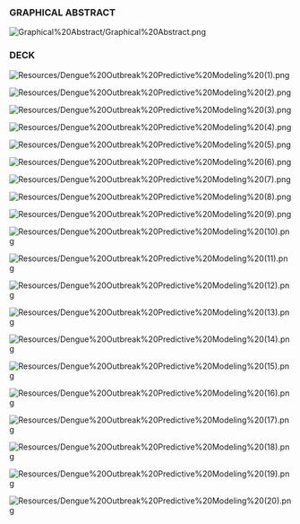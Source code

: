 ### GRAPHICAL ABSTRACT 
![Graphical%20Abstract/Graphical%20Abstract.png](Graphical%20Abstract/Graphical%20Abstract.png)

### DECK
![Resources/Dengue%20Outbreak%20Predictive%20Modeling%20(1).png](Resources/Dengue%20Outbreak%20Predictive%20Modeling%20(1).png)

![Resources/Dengue%20Outbreak%20Predictive%20Modeling%20(2).png](Resources/Dengue%20Outbreak%20Predictive%20Modeling%20(2).png)

![Resources/Dengue%20Outbreak%20Predictive%20Modeling%20(3).png](Resources/Dengue%20Outbreak%20Predictive%20Modeling%20(3).png)

![Resources/Dengue%20Outbreak%20Predictive%20Modeling%20(4).png](Resources/Dengue%20Outbreak%20Predictive%20Modeling%20(4).png)

![Resources/Dengue%20Outbreak%20Predictive%20Modeling%20(5).png](Resources/Dengue%20Outbreak%20Predictive%20Modeling%20(5).png)

![Resources/Dengue%20Outbreak%20Predictive%20Modeling%20(6).png](Resources/Dengue%20Outbreak%20Predictive%20Modeling%20(6).png)

![Resources/Dengue%20Outbreak%20Predictive%20Modeling%20(7).png](Resources/Dengue%20Outbreak%20Predictive%20Modeling%20(7).png)

![Resources/Dengue%20Outbreak%20Predictive%20Modeling%20(8).png](Resources/Dengue%20Outbreak%20Predictive%20Modeling%20(8).png)

![Resources/Dengue%20Outbreak%20Predictive%20Modeling%20(9).png](Resources/Dengue%20Outbreak%20Predictive%20Modeling%20(9).png)

![Resources/Dengue%20Outbreak%20Predictive%20Modeling%20(10).png](Resources/Dengue%20Outbreak%20Predictive%20Modeling%20(10).png)

![Resources/Dengue%20Outbreak%20Predictive%20Modeling%20(11).png](Resources/Dengue%20Outbreak%20Predictive%20Modeling%20(11).png)

![Resources/Dengue%20Outbreak%20Predictive%20Modeling%20(12).png](Resources/Dengue%20Outbreak%20Predictive%20Modeling%20(12).png)

![Resources/Dengue%20Outbreak%20Predictive%20Modeling%20(13).png](Resources/Dengue%20Outbreak%20Predictive%20Modeling%20(13).png)

![Resources/Dengue%20Outbreak%20Predictive%20Modeling%20(14).png](Resources/Dengue%20Outbreak%20Predictive%20Modeling%20(14).png)

![Resources/Dengue%20Outbreak%20Predictive%20Modeling%20(15).png](Resources/Dengue%20Outbreak%20Predictive%20Modeling%20(15).png)

![Resources/Dengue%20Outbreak%20Predictive%20Modeling%20(16).png](Resources/Dengue%20Outbreak%20Predictive%20Modeling%20(16).png)

![Resources/Dengue%20Outbreak%20Predictive%20Modeling%20(17).png](Resources/Dengue%20Outbreak%20Predictive%20Modeling%20(17).png)

![Resources/Dengue%20Outbreak%20Predictive%20Modeling%20(18).png](Resources/Dengue%20Outbreak%20Predictive%20Modeling%20(18).png)

![Resources/Dengue%20Outbreak%20Predictive%20Modeling%20(19).png](Resources/Dengue%20Outbreak%20Predictive%20Modeling%20(19).png)

![Resources/Dengue%20Outbreak%20Predictive%20Modeling%20(20).png](Resources/Dengue%20Outbreak%20Predictive%20Modeling%20(20).png)

